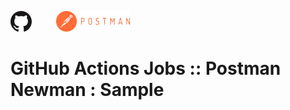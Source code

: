 ![GitHub Logo](images/GitHub_Logo_h33.png)&nbsp;&nbsp;&nbsp;&nbsp;&nbsp;&nbsp;&nbsp;&nbsp;&nbsp;&nbsp;![Postman Logo](images/Postman-Logo-h33.png)
# GitHub Actions Jobs :: Postman Newman : Sample